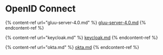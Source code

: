 # OpenID Connect

{% content-ref url="gluu-server-4.0.md" %}
[gluu-server-4.0.md](gluu-server-4.0.md)
{% endcontent-ref %}

{% content-ref url="keycloak.md" %}
[keycloak.md](keycloak.md)
{% endcontent-ref %}

{% content-ref url="okta.md" %}
[okta.md](okta.md)
{% endcontent-ref %}



